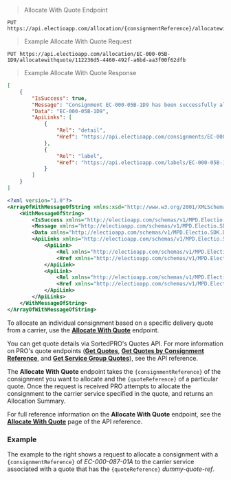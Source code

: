 > Allocate With Quote Endpoint
```
PUT https://api.electioapp.com/allocation/{consignmentReference}/allocatewithquote/{quoteReference}
```
> Example Allocate With Quote Request
```
PUT https://api.electioapp.com/allocation/EC-000-05B-1D9/allocatewithquote/112236d5-4460-492f-a6bd-aa3f00f62dfb
```
> Example Allocate With Quote Response
```json
[
    {
        "IsSuccess": true,
        "Message": "Consignment EC-000-05B-1D9 has been successfully allocated with UPS STANDARD (Delivery Confirmation Signature Required) for shipping on 01/05/2019 17:00:00 +00:00",
        "Data": "EC-000-05B-1D9",
        "ApiLinks": [
            {
                "Rel": "detail",
                "Href": "https://api.electioapp.com/consignments/EC-000-05B-1D9"
            },
            {
                "Rel": "label",
                "Href": "https://api.electioapp.com/labels/EC-000-05B-1D9"
            }
        ]
    }
]
```

```xml
<?xml version="1.0"?>
<ArrayOfWithMessageOfString xmlns:xsd="http://www.w3.org/2001/XMLSchema" xmlns:xsi="http://www.w3.org/2001/XMLSchema-instance">
    <WithMessageOfString>
        <IsSuccess xmlns="http://electioapp.com/schemas/v1/MPD.Electio.SDK.DataTypes.Consignments">true</IsSuccess>
        <Message xmlns="http://electioapp.com/schemas/v1/MPD.Electio.SDK.DataTypes.Consignments">Consignment EC-000-05B-1D9 has been successfully allocated with UPS STANDARD (Delivery Confirmation Signature Required) for shipping on 01/05/2019 17:00:00 +00:00</Message>
        <Data xmlns="http://electioapp.com/schemas/v1/MPD.Electio.SDK.DataTypes.Consignments">EC-000-05B-1D9</Data>
        <ApiLinks xmlns="http://electioapp.com/schemas/v1/MPD.Electio.SDK.DataTypes.Consignments">
            <ApiLink>
                <Rel xmlns="http://electioapp.com/schemas/v1/MPD.Electio.SDK.DataTypes.Common">detail</Rel>
                <Href xmlns="http://electioapp.com/schemas/v1/MPD.Electio.SDK.DataTypes.Common">https://api.electioapp.com/consignments/EC-000-05B-1D9</Href>
            </ApiLink>
            <ApiLink>
                <Rel xmlns="http://electioapp.com/schemas/v1/MPD.Electio.SDK.DataTypes.Common">label</Rel>
                <Href xmlns="http://electioapp.com/schemas/v1/MPD.Electio.SDK.DataTypes.Common">https://api.electioapp.com/labels/EC-000-05B-1D9</Href>
            </ApiLink>
        </ApiLinks>
    </WithMessageOfString>
</ArrayOfWithMessageOfString>
```

To allocate an individual consignment based on a specific delivery quote from a carrier, use the **[Allocate With Quote](https://docs.electioapp.com/#/api/AllocateWithQuote)** endpoint.

<aside class="note">
  You can get quote details via SortedPRO's Quotes API. For more information on PRO's quote endpoints (<strong><a href="https://docs.electioapp.com/#/api/GetQuotes">Get Quotes</a></strong>, <strong><a href="https://docs.electioapp.com/#/api/GetQuotesbyConsignmentReference">Get Quotes by Consignment Reference</a></strong>, and <strong><a href="https://docs.electioapp.com/#/api/GetServiceGroupQuotes">Get Service Group Quotes</a></strong>), see the API reference.
</aside>

The **Allocate With Quote** endpoint takes the `{consignmentReference}` of the consignment you want to allocate and the `{quoteReference}` of a particular quote. Once the request is received PRO attempts to allocate the consignment to the carrier service specified in the quote, and returns an Allocation Summary.

<aside class="note">
  For full reference information on the <strong>Allocate With Quote</strong> endpoint, see the <strong><a href="https://docs.electioapp.com/#/api/AllocateWithQuote">Allocate With Quote</a></strong> page of the API reference.
</aside>

### Example

The example to the right shows a request to allocate a consignment with a `{consignmentReference}` of _EC-000-087-01A_ to the carrier service associated with a quote that has the `{quoteReference}` _dummy-quote-ref_.